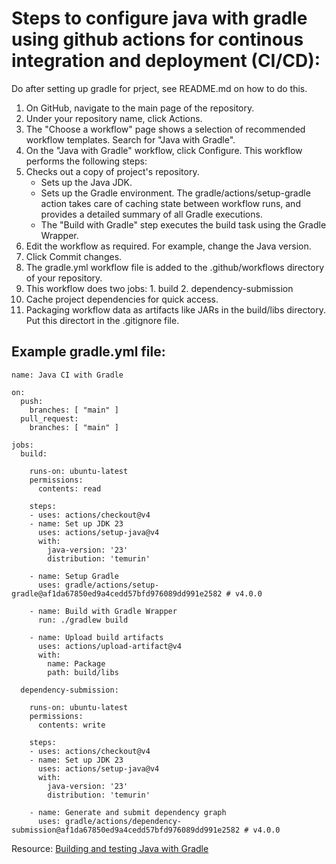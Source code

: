 # Steps to configure java with gradle using github actions for continous integration and deployment (CI/CD):

Do after setting up gradle for prject, see README.md on how to do this. 
  1. On GitHub, navigate to the main page of the repository.
  2. Under your repository name, click  Actions.
  3. The "Choose a workflow" page shows a selection of recommended workflow templates. Search for "Java with Gradle".
  4. On the "Java with Gradle" workflow, click Configure. This workflow performs the following steps:
  5. Checks out a copy of project's repository.
     - Sets up the Java JDK.
     - Sets up the Gradle environment. The gradle/actions/setup-gradle action takes care of caching state between workflow runs, and provides a detailed summary of all Gradle executions.
     - The "Build with Gradle" step executes the build task using the Gradle Wrapper.
  6. Edit the workflow as required. For example, change the Java version.
  7. Click Commit changes.
  8. The gradle.yml workflow file is added to the .github/workflows directory of your repository.
  9. This workflow does two jobs: 1. build 2. dependency-submission
  10. Cache project dependencies for quick access.
  11. Packaging workflow data as artifacts like JARs in the build/libs directory. Put this directort in the .gitignore file. 

## Example gradle.yml file:
```
name: Java CI with Gradle

on:
  push:
    branches: [ "main" ]
  pull_request:
    branches: [ "main" ]

jobs:
  build:

    runs-on: ubuntu-latest
    permissions:
      contents: read

    steps:
    - uses: actions/checkout@v4
    - name: Set up JDK 23
      uses: actions/setup-java@v4
      with:
        java-version: '23'
        distribution: 'temurin'

    - name: Setup Gradle
      uses: gradle/actions/setup-gradle@af1da67850ed9a4cedd57bfd976089dd991e2582 # v4.0.0

    - name: Build with Gradle Wrapper
      run: ./gradlew build

    - name: Upload build artifacts
      uses: actions/upload-artifact@v4
      with:
        name: Package
        path: build/libs

  dependency-submission:

    runs-on: ubuntu-latest
    permissions:
      contents: write

    steps:
    - uses: actions/checkout@v4
    - name: Set up JDK 23
      uses: actions/setup-java@v4
      with:
        java-version: '23'
        distribution: 'temurin'

    - name: Generate and submit dependency graph
      uses: gradle/actions/dependency-submission@af1da67850ed9a4cedd57bfd976089dd991e2582 # v4.0.0
```


Resource:
[Building and testing Java with Gradle](https://docs.github.com/en/actions/use-cases-and-examples/building-and-testing/building-and-testing-java-with-gradle)
